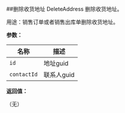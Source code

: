 ##删除收货地址 DeleteAddress
删除收货地址。

用途：销售订单或者销售出库单删除收货地址。

**参数：**

名称 |  描述
------ | ------
`id` | 地址guid
`contactId` | 联系人guid




**返回值：**

（无）

